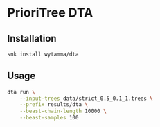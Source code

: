 # PrioriTree DTA

## Installation

```bash
snk install wytamma/dta
```

## Usage

```bash
dta run \
    --input-trees data/strict_0.5_0.1_1.trees \
    --prefix results/dta \
    --beast-chain-length 10000 \
    --beast-samples 100
```